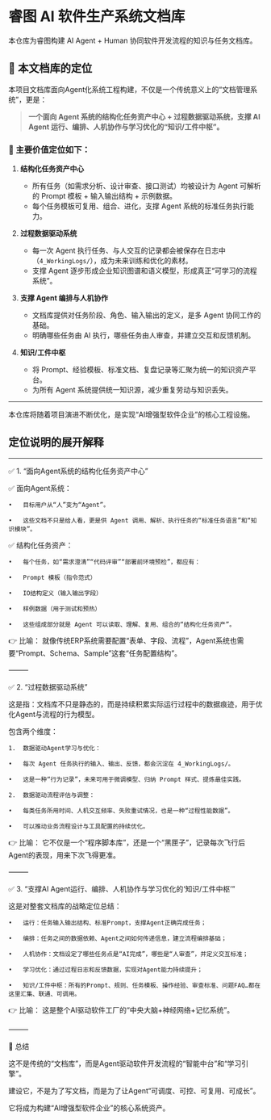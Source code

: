 # 睿图 AI 软件生产系统文档库

本仓库为睿图构建 AI Agent + Human 协同软件开发流程的知识与任务文档库。

## 🧠 本文档库的定位

本项目文档库面向Agent化系统工程构建，不仅是一个传统意义上的“文档管理系统”，更是：

> **一个面向 Agent 系统的结构化任务资产中心 + 过程数据驱动系统，支撑 AI Agent 运行、编排、人机协作与学习优化的“知识/工件中枢”。**

### 📌 主要价值定位如下：

1. **结构化任务资产中心**
   - 所有任务（如需求分析、设计审查、接口测试）均被设计为 Agent 可解析的 Prompt 模板 + 输入输出结构 + 示例数据。
   - 每个任务模板可复用、组合、进化，支撑 Agent 系统的标准任务执行能力。

2. **过程数据驱动系统**
   - 每一次 Agent 执行任务、与人交互的记录都会被保存在日志中（`4_WorkingLogs/`），成为未来训练和优化的素材。
   - 支撑 Agent 逐步形成企业知识图谱和语义模型，形成真正“可学习的流程系统”。

3. **支撑 Agent 编排与人机协作**
   - 文档库提供对任务阶段、角色、输入输出的定义，是多 Agent 协同工作的基础。
   - 明确哪些任务由 AI 执行，哪些任务由人审查，并建立交互和反馈机制。

4. **知识/工件中枢**
   - 将 Prompt、经验模板、标准文档、复盘记录等汇聚为统一的知识资产平台。
   - 为所有 Agent 系统提供统一知识源，减少重复劳动与知识丢失。

---

本仓库将随着项目演进不断优化，是实现“AI增强型软件企业”的核心工程设施。


## 定位说明的展开解释
---

✅ 1. “面向Agent系统的结构化任务资产中心”

✅ 面向Agent系统：

	•	目标用户从“人”变为“Agent”。

	•	这些文档不只是给人看，更是供 Agent 调用、解析、执行任务的“标准任务语言”和“知识模块”。

✅ 结构化任务资产：

	•	每个任务，如“需求澄清”“代码评审”“部署前环境预检”，都应有：

	•	Prompt 模板（指令范式）

	•	IO结构定义（输入输出字段）

	•	样例数据（用于测试和预热）

	•	这些组成部分就是 Agent 可以读取、理解、复用、组合的“结构化任务资产”。

👉 比喻： 就像传统ERP系统需要配置“表单、字段、流程”，Agent系统也需要“Prompt、Schema、Sample”这套“任务配置结构”。

⸻

✅ 2. “过程数据驱动系统”

这是指：文档库不只是静态的，而是持续积累实际运行过程中的数据痕迹，用于优化Agent与流程的行为模型。

包含两个维度：

	1.	数据驱动Agent学习与优化：

	•	每次 Agent 任务执行的输入、输出、反馈，都会沉淀在 4_WorkingLogs/。

	•	这是一种“行为记录”，未来可用于微调模型、归纳 Prompt 样式、提炼最佳实践。

	2.	数据驱动流程评估与调整：

	•	每类任务所用时间、人机交互频率、失败重试情况，也是一种“过程性能数据”。

	•	可以推动业务流程设计与工具配置的持续优化。

👉 比喻： 它不仅是一个“程序脚本库”，还是一个“黑匣子”，记录每次飞行后Agent的表现，用来下次飞得更准。

⸻

✅ 3. “支撑AI Agent运行、编排、人机协作与学习优化的‘知识/工件中枢’”

这是对整套文档库的战略定位总结：

	•	运行：任务输入输出结构、标准Prompt，支撑Agent正确完成任务；

	•	编排：任务之间的数据依赖、Agent之间如何传递信息，建立流程编排基础；

	•	人机协作：文档设定了哪些任务点是“AI完成”，哪些是“人审查”，并定义交互标准；

	•	学习优化：通过过程日志和反馈数据，实现对Agent能力持续提升；
    
	•	知识/工件中枢：所有的Prompt、规则、任务模板、操作经验、审查标准、问题FAQ…都在这里汇集、联通、可调用。

👉 比喻： 这是整个AI驱动软件工厂的“中央大脑+神经网络+记忆系统”。

⸻

🧭 总结

这不是传统的“文档库”，而是Agent驱动软件开发流程的“智能中台”和“学习引擎”。

建设它，不是为了写文档，而是为了让Agent“可调度、可控、可复用、可成长”。

它将成为构建“AI增强型软件企业”的核心系统资产。

